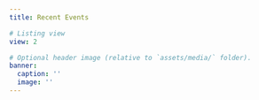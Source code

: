 ```yaml
---
title: Recent Events

# Listing view
view: 2

# Optional header image (relative to `assets/media/` folder).
banner:
  caption: ''
  image: ''
---
```

